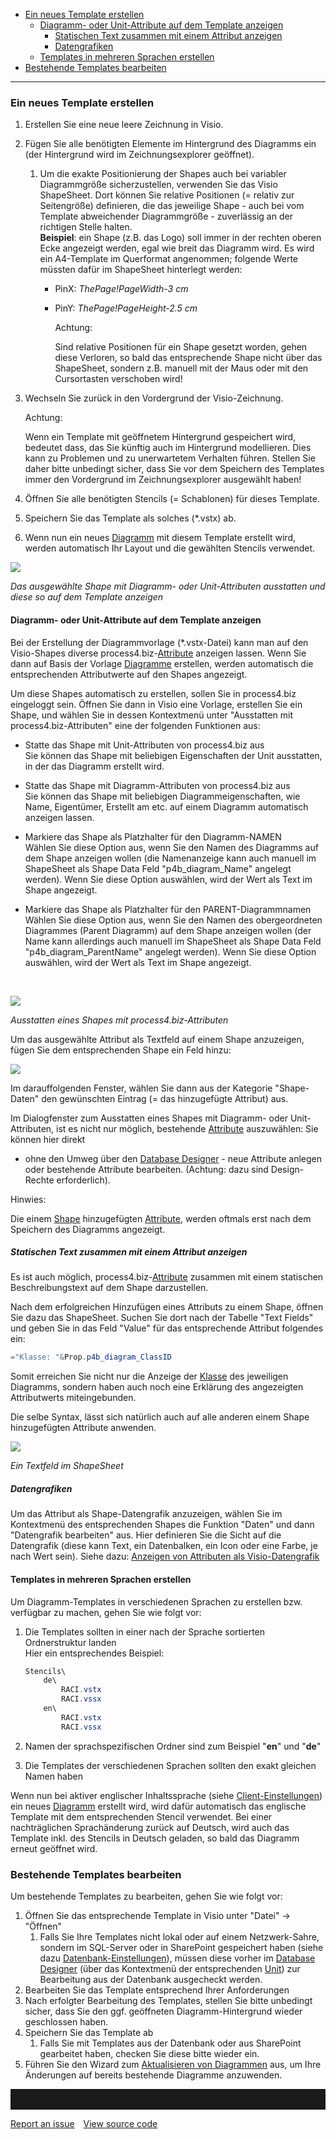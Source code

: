 -   [Ein neues Template erstellen](#ein-neues-template-erstellen)
    -   [Diagramm- oder Unit-Attribute auf dem Template anzeigen](#diagramm-oder-unit-attribute-auf-dem-template-anzeigen)
        -   [Statischen Text zusammen mit einem Attribut anzeigen](#statischen-text-zusammen-mit-einem-attribut-anzeigen)
        -   [Datengrafiken](#datengrafiken)
    -   [Templates in mehreren Sprachen erstellen](#templates-in-mehreren-sprachen-erstellen)
-   [Bestehende Templates bearbeiten](#bestehende-templates-bearbeiten)

------------------------------------------------------------------------

### Ein neues Template erstellen

1.  Erstellen Sie eine neue leere Zeichnung in Visio.
2.  Fügen Sie alle benötigten Elemente im Hintergrund des Diagramms ein
    (der Hintergrund wird im Zeichnungsexplorer geöffnet).  
    1.  Um die exakte Positionierung der Shapes auch bei variabler
        Diagrammgröße sicherzustellen, verwenden Sie das Visio
        ShapeSheet. Dort können Sie relative Positionen (= relativ zur
        Seitengröße) definieren, die das jeweilige Shape - auch bei vom
        Template abweichender Diagrammgröße - zuverlässig an der
        richtigen Stelle halten.  
        **Beispiel**: ein Shape (z.B. das Logo) soll immer in der
        rechten oberen Ecke angezeigt werden, egal wie breit das
        Diagramm wird. Es wird ein A4-Template im Querformat angenommen;
        folgende Werte müssten dafür im ShapeSheet hinterlegt werden:
        -   PinX: *ThePage!PageWidth-3 cm*
        -   PinY: *ThePage!PageHeight-2.5 cm*

            Achtung:

            Sind relative Positionen für ein Shape gesetzt worden, gehen
            diese Verloren, so bald das entsprechende Shape nicht über
            das ShapeSheet, sondern z.B. manuell mit der Maus oder mit
            den Cursortasten verschoben wird!
3.  Wechseln Sie zurück in den Vordergrund der Visio-Zeichnung.

    Achtung:

    Wenn ein Template mit geöffnetem Hintergrund gespeichert wird,
    bedeutet dass, das Sie künftig auch im Hintergrund modellieren. Dies
    kann zu Problemen und zu unerwartetem Verhalten führen. Stellen Sie
    daher bitte unbedingt sicher, dass Sie vor dem Speichern des
    Templates immer den Vordergrund im Zeichnungsexplorer ausgewählt
    haben!

4.  Öffnen Sie alle benötigten Stencils (= Schablonen) für dieses
    Template.
5.  Speichern Sie das Template als solches (\*.vstx) ab.
6.  Wenn nun ein neues [Diagramm](Diagramm) mit diesem Template erstellt
    wird, werden automatisch Ihr Layout und die gewählten Stencils
    verwendet.


![](//images.ctfassets.net/utx1h0gfm1om/5WbumS8RhK8IkiE6MiSKMg/0511e3519cd64ed81e1594b971a38eb4/1018006.png)

*Das ausgewählte Shape mit Diagramm- oder Unit-Attributen ausstatten und diese so auf dem Template anzeigen*

#### Diagramm- oder Unit-Attribute auf dem Template anzeigen

Bei der Erstellung der Diagrammvorlage (\*.vstx-Datei) kann man auf den
Visio-Shapes diverse process4.biz-[Attribute](Attributgruppe_Attribut)
anzeigen lassen. Wenn Sie dann auf Basis der Vorlage
[Diagramme](Diagramm) erstellen, werden automatisch die entsprechenden
Attributwerte auf den Shapes angezeigt.

Um diese Shapes automatisch zu erstellen, sollen Sie in process4.biz
eingeloggt sein. Öffnen Sie dann in Visio eine Vorlage, erstellen Sie
ein Shape, und wählen Sie in dessen Kontextmenü unter "Ausstatten mit
process4.biz-Attributen" eine der folgenden Funktionen aus:

-   Statte das Shape mit Unit-Attributen von process4.biz aus  
    Sie können das Shape mit beliebigen Eigenschaften der Unit
    ausstatten, in der das Diagramm erstellt wird.

-   Statte das Shape mit Diagramm-Attributen von process4.biz aus  
    Sie können das Shape mit beliebigen Diagrammeigenschaften, wie Name,
    Eigentümer, Erstellt am etc. auf einem Diagramm automatisch anzeigen
    lassen.
-   Markiere das Shape als Platzhalter für den Diagramm-NAMEN  
    Wählen Sie diese Option aus, wenn Sie den Namen des Diagramms auf
    dem Shape anzeigen wollen (die Namenanzeige kann auch manuell im
    ShapeSheet als Shape Data Feld "p4b\_diagram\_Name" angelegt
    werden). Wenn Sie diese Option auswählen, wird der Wert als Text im
    Shape angezeigt.
-   Markiere das Shape als Platzhalter für den PARENT-Diagrammnamen  
    Wählen Sie diese Option aus, wenn Sie den Namen des obergeordneten
    Diagrammes (Parent Diagramm) auf dem Shape anzeigen wollen (der Name
    kann allerdings auch manuell im ShapeSheet als Shape Data Feld
    "p4b\_diagram\_ParentName" angelegt werden). Wenn Sie diese Option
    auswählen, wird der Wert als Text im Shape angezeigt.

 

![](//images.ctfassets.net/utx1h0gfm1om/4VfffbAAEM6qS4QwSICy6/278b0b16e103bf5ef94d783f2f3e05ef/1018005.png)

*Ausstatten eines Shapes mit process4.biz-Attributen*

Um das ausgewählte Attribut als Textfeld auf einem Shape anzuzeigen,
fügen Sie dem entsprechenden Shape ein Feld hinzu:

![](//images.ctfassets.net/utx1h0gfm1om/1lqMwaLrVSMImEIESEk2O6/0c4bc439d45cecf85d5a61084228aeaf/1018004.png)

Im darauffolgenden Fenster, wählen Sie dann aus der Kategorie
"Shape-Daten" den gewünschten Eintrag (= das hinzugefügte Attribut) aus.

Im Dialogfenster zum Ausstatten eines Shapes mit Diagramm- oder
Unit-Attributen, ist es nicht nur möglich, bestehende
[Attribute](Attributgruppe_Attribut) auszuwählen: Sie können hier direkt
- ohne den Umweg über den [Database Designer](Database_Designer) - neue
Attribute anlegen oder bestehende Attribute bearbeiten. (Achtung: dazu
sind Design-Rechte erforderlich).

Hinwies:

Die einem [Shape](Shapes_Stencils_Templates) hinzugefügten
[Attribute](Attributgruppe_Attribut), werden oftmals erst nach dem
Speichern des Diagramms angezeigt.

##### Statischen Text zusammen mit einem Attribut anzeigen

Es ist auch möglich, process4.biz-[Attribute](Attributgruppe_Attribut)
zusammen mit einem statischen Beschreibungstext auf dem Shape
darzustellen.

Nach dem erfolgreichen Hinzufügen eines Attributs zu einem Shape, öffnen
Sie dazu das ShapeSheet. Suchen Sie dort nach der Tabelle "Text Fields"
und geben Sie in das Feld "Value" für das entsprechende Attribut
folgendes ein:

``` java
="Klasse: "&Prop.p4b_diagram_ClassID
```

Somit erreichen Sie nicht nur die Anzeige der [Klasse](Klasse) des
jeweiligen Diagramms, sondern haben auch noch eine Erklärung des
angezeigten Attributwerts miteingebunden.

Die selbe Syntax, lässt sich natürlich auch auf alle anderen einem Shape
hinzugefügten Attribute anwenden.

![](//images.ctfassets.net/utx1h0gfm1om/4cWUsWKNrGiwgA0AWoiGKo/1fc277282264ac7d164184b23390644e/1017794.png)

*Ein Textfeld im ShapeSheet*

##### Datengrafiken

Um das Attribut als Shape-Datengrafik anzuzeigen, wählen Sie im
Kontextmenü des entsprechenden Shapes die Funktion "Daten" und dann
"Datengrafik bearbeiten" aus. Hier definieren Sie die Sicht auf die
Datengrafik (diese kann Text, ein Datenbalken, ein Icon oder eine Farbe,
je nach Wert sein). Siehe dazu: [Anzeigen von Attributen als
Visio-Datengrafik](Anzeigen_von_Attributen_als_Visio-Datengrafik)

#### Templates in mehreren Sprachen erstellen

Um Diagramm-Templates in verschiedenen Sprachen zu erstellen bzw.
verfügbar zu machen, gehen Sie wie folgt vor:

1.  Die Templates sollten in einer nach der Sprache sortierten
    Ordnerstruktur landen  
    Hier ein entsprechendes Beispiel:

    ``` java
    Stencils\
        de\
            RACI.vstx
            RACI.vssx
        en\
            RACI.vstx
            RACI.vssx
    ```

2.  Namen der sprachspezifischen Ordner sind zum Beispiel "**en**" und
    "**de**"
3.  Die Templates der verschiedenen Sprachen sollten den exakt gleichen
    Namen haben

Wenn nun bei aktiver englischer Inhaltssprache (siehe
[Client-Einstellungen](Client-Einstellungen)) ein neues
[Diagramm](Diagramm) erstellt wird, wird dafür automatisch das englische
Template mit dem entsprechenden Stencil verwendet. Bei einer
nachträglichen Sprachänderung zurück auf Deutsch, wird auch das Template
inkl. des Stencils in Deutsch geladen, so bald das Diagramm erneut
geöffnet wird.

### Bestehende Templates bearbeiten

Um bestehende Templates zu bearbeiten, gehen Sie wie folgt vor:

1.  Öffnen Sie das entsprechende Template in Visio unter "Datei" -&gt;
    "Öffnen"
    1.  Falls Sie Ihre Templates nicht lokal oder auf einem
        Netzwerk-Sahre, sondern im SQL-Server oder in SharePoint
        gespeichert haben (siehe dazu
        [Datenbank-Einstellungen](Datenbank-Einstellungen)), müssen
        diese vorher im [Database Designer](Database_Designer) (über das
        Kontextmenü der entsprechenden [Unit](Unit)) zur Bearbeitung aus
        der Datenbank ausgecheckt werden.
2.  Bearbeiten Sie das Template entsprechend Ihrer Anforderungen
3.  Nach erfolgter Bearbeitung des Templates, stellen Sie bitte
    unbedingt sicher, dass Sie den ggf. geöffneten Diagramm-Hintergrund
    wieder geschlossen haben.
4.  Speichern Sie das Template ab
    1.  Falls Sie mit Templates aus der Datenbank oder aus SharePoint
        gearbeitet haben, checken Sie diese bitte wieder ein.
5.  Führen Sie den Wizard zum [Aktualisieren von
    Diagrammen](Aktualisieren_von_Diagrammen) aus, um Ihre Änderungen
    auf bereits bestehende Diagramme anzuwenden.


<hr style="padding-top:2rem" />
<a href="https://github.com/process4/docs/issues" target="_blank" class="bgw btn btn-primary btn-lg shadow-sm">Report an issue</a>
<a href="https://github.com/process4/docs" target="_blank" class="bgw btn btn-primary btn-lg shadow-sm" style="margin-left:10px;">View source code</a>